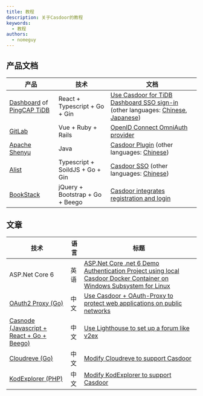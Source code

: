```yaml
---
title: 教程
description: 关于Casdoor的教程
keywords:
  - 教程
authors:
  - nomeguy
---
```


## 产品文档

| 产品                                                                                                      | 技术                              | 文档                                                                                                                                                                                                                                                                                                                                                                                                                                                                                                                         |
| ------------------------------------------------------------------------------------------------------- | ------------------------------- | -------------------------------------------------------------------------------------------------------------------------------------------------------------------------------------------------------------------------------------------------------------------------------------------------------------------------------------------------------------------------------------------------------------------------------------------------------------------------------------------------------------------------- |
| [Dashboard](https://github.com/pingcap/tidb-dashboard) of [PingCAP TiDB](https://www.pingcap.com/tidb/) | React + Typescript + Go + Gin   | [Use Casdoor for TiDB Dashboard SSO sign-in](https://docs.pingcap.com/tidb/stable/dashboard-session-sso#example-3-use-casdoor-for-tidb-dashboard-sso-sign-in) (other languages: [Chinese](https://docs.pingcap.com/zh/tidb/stable/dashboard-session-sso#%E7%A4%BA%E4%BE%8B%E4%B8%89%E4%BD%BF%E7%94%A8-casdoor-%E8%BF%9B%E8%A1%8C-tidb-dashboard-sso-%E7%99%BB%E5%BD%95%E8%AE%A4%E8%AF%81), [Japanese](https://docs.pingcap.com/ja/tidb/stable/dashboard-session-sso#example-3-use-casdoor-for-tidb-dashboard-sso-sign-in)) |
| [GitLab](https://about.gitlab.com/)                                                                     | Vue + Ruby + Rails              | [OpenID Connect OmniAuth provider](https://docs.gitlab.com/ee/administration/auth/oidc.html#casdoor)                                                                                                                                                                                                                                                                                                                                                                                                                       |
| [Apache Shenyu](https://shenyu.apache.org/)                                                             | Java                            | [Casdoor Plugin](https://shenyu.apache.org/docs/next/plugin-center/security/casdoor/) (other languages: [Chinese](https://shenyu.apache.org/zh/docs/next/plugin-center/security/casdoor/))                                                                                                                                                                                                                                                                                                                                 |
| [Alist](https://alist-doc.nn.ci/)                                                                       | Typescript + SoildJS + Go + Gin | [Casdoor SSO](https://alist-doc.nn.ci/en/docs/setting/casdoor/) (other languages: [Chinese](https://alist-doc.nn.ci/docs/setting/casdoor/))                                                                                                                                                                                                                                                                                                                                                                                |
| [BookStack](https://www.bookstack.cn/)                                                                  | jQuery + Bootstrap + Go + Beego | [Casdoor integrates registration and login](https://www.bookstack.cn/read/help/Casdoor.md)                                                                                                                                                                                                                                                                                                                                                                                                                                 |

## 文章

| 技术                                                                | 语言 | 标题                                                                                                                                                                                                                                                                            |
| ----------------------------------------------------------------- | -- | ----------------------------------------------------------------------------------------------------------------------------------------------------------------------------------------------------------------------------------------------------------------------------- |
| ASP.Net Core 6                                                    | 英语 | [ASP.Net Core .net 6 Demo Authentication Project using local Casdoor Docker Container on Windows Subsystem for Linux](https://blog.kenaro.com/2022/02/18/asp-net-core-net-6-demo-authentication-project-using-local-casdoor-docker-container-on-windows-subsystem-for-linux/) |
| [OAuth2 Proxy (Go)](https://github.com/oauth2-proxy/oauth2-proxy) | 中文 | [Use Casdoor + OAuth-Proxy to protect web applications on public networks](https://studygolang.com/topics/15475)                                                                                                                                                              |
| [Casnode (Javascript + React + Go + Beego)](https://casnode.org/) | 中文 | [Use Lighthouse to set up a forum like v2ex](https://www.jianshu.com/p/e08ef8501a4d)                                                                                                                                                                                          |
| [Cloudreve (Go)](https://github.com/cloudreve/Cloudreve)          | 中文 | [Modify Cloudreve to support Casdoor](https://www.epis2048.net/2022/modify-cloudreve-to-support-casdoor/index.html)                                                                                                                                                           |
| [KodExplorer (PHP)](https://github.com/kalcaddle/KodExplorer)     | 中文 | [Modify KodExplorer to support Casdoor](https://www.epis2048.net/2022/modify-kodexplorer-to-support-casdoor/index.html)                                                                                                                                                       |
